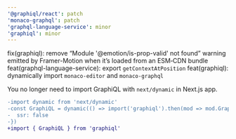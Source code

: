 ```yaml
---
'@graphiql/react': patch
'monaco-graphql': patch
'graphql-language-service': minor
'graphiql': minor
---
```


fix(graphiql): remove “Module '@emotion/is-prop-valid' not found” warning emitted by Framer-Motion when it’s loaded from an ESM‑CDN bundle
feat(graphql-language-service): export `getContextAtPosition`
feat(graphiql): dynamically import `monaco-editor` and `monaco-graphql`

You no longer need to import GraphiQL with `next/dynamic` in Next.js app.

```diff
-import dynamic from 'next/dynamic'
-const GraphiQL = dynamic(() => import('graphiql').then(mod => mod.GraphiQL), {
-  ssr: false
-})
+import { GraphiQL } from 'graphiql'
```
